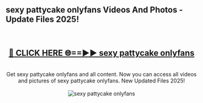 <h2>sexy pattycake onlyfans Videos And Photos - Update Files 2025!</h2>
<br>
<div align="center">
<h2><a href="https://linkcuts.com/hfmhzwbr" rel="nofollow">🔴 CLICK HERE 🌐==►► sexy pattycake onlyfans</a></h2>
<br>
Get sexy pattycake onlyfans and all content. Now you can access all videos and pictures of sexy pattycake onlyfans. New Updated Files 2025!
<br>
<br>
<a href="https://linkcuts.com/hfmhzwbr" rel="nofollow" data-target="animated-image.originalLink"><img src="https://i.ibb.co.com/WyWwxjT/player-gif2.gif" alt="sexy pattycake onlyfans" style="max-width: 100%; display: inline-block;" data-target="animated-image.originalImage"></a>
</div>
<br>